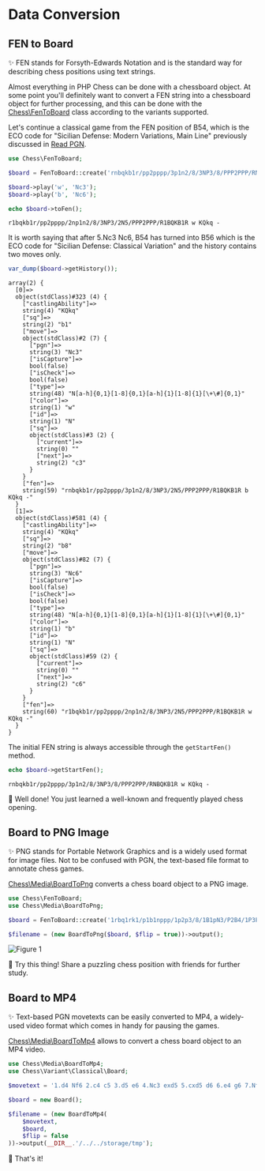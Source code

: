 # Data Conversion

## FEN to Board

✨ FEN stands for Forsyth-Edwards Notation and is the standard way for describing chess positions using text strings.

Almost everything in PHP Chess can be done with a chessboard object. At some point you'll definitely want to convert a FEN string into a chessboard object for further processing, and this can be done with the [Chess\FenToBoard](https://github.com/chesslablab/php-chess/blob/main/src/FenToBoard.php) class according to the variants supported.

Let's continue a classical game from the FEN position of B54, which is the ECO code for "Sicilian Defense: Modern Variations, Main Line" previously discussed in [Read PGN](https://php-chess.docs.chesslablab.org/read-pgn/).

```php
use Chess\FenToBoard;

$board = FenToBoard::create('rnbqkb1r/pp2pppp/3p1n2/8/3NP3/8/PPP2PPP/RNBQKB1R w KQkq -');

$board->play('w', 'Nc3');
$board->play('b', 'Nc6');

echo $board->toFen();
```

```text
r1bqkb1r/pp2pppp/2np1n2/8/3NP3/2N5/PPP2PPP/R1BQKB1R w KQkq -
```

It is worth saying that after 5.Nc3 Nc6, B54 has turned into B56 which is the ECO code for "Sicilian Defense: Classical Variation" and the history contains two moves only.

```php
var_dump($board->getHistory());
```

```text
array(2) {
  [0]=>
  object(stdClass)#323 (4) {
    ["castlingAbility"]=>
    string(4) "KQkq"
    ["sq"]=>
    string(2) "b1"
    ["move"]=>
    object(stdClass)#2 (7) {
      ["pgn"]=>
      string(3) "Nc3"
      ["isCapture"]=>
      bool(false)
      ["isCheck"]=>
      bool(false)
      ["type"]=>
      string(48) "N[a-h]{0,1}[1-8]{0,1}[a-h]{1}[1-8]{1}[\+\#]{0,1}"
      ["color"]=>
      string(1) "w"
      ["id"]=>
      string(1) "N"
      ["sq"]=>
      object(stdClass)#3 (2) {
        ["current"]=>
        string(0) ""
        ["next"]=>
        string(2) "c3"
      }
    }
    ["fen"]=>
    string(59) "rnbqkb1r/pp2pppp/3p1n2/8/3NP3/2N5/PPP2PPP/R1BQKB1R b KQkq -"
  }
  [1]=>
  object(stdClass)#581 (4) {
    ["castlingAbility"]=>
    string(4) "KQkq"
    ["sq"]=>
    string(2) "b8"
    ["move"]=>
    object(stdClass)#82 (7) {
      ["pgn"]=>
      string(3) "Nc6"
      ["isCapture"]=>
      bool(false)
      ["isCheck"]=>
      bool(false)
      ["type"]=>
      string(48) "N[a-h]{0,1}[1-8]{0,1}[a-h]{1}[1-8]{1}[\+\#]{0,1}"
      ["color"]=>
      string(1) "b"
      ["id"]=>
      string(1) "N"
      ["sq"]=>
      object(stdClass)#59 (2) {
        ["current"]=>
        string(0) ""
        ["next"]=>
        string(2) "c6"
      }
    }
    ["fen"]=>
    string(60) "r1bqkb1r/pp2pppp/2np1n2/8/3NP3/2N5/PPP2PPP/R1BQKB1R w KQkq -"
  }
}
```

The initial FEN string is always accessible through the `getStartFen()` method.

```php
echo $board->getStartFen();
```

```text
rnbqkb1r/pp2pppp/3p1n2/8/3NP3/8/PPP2PPP/RNBQKB1R w KQkq -
```

🎉 Well done! You just learned a well-known and frequently played chess opening.

## Board to PNG Image

✨ PNG stands for Portable Network Graphics and is a widely used format for image files. Not to be confused with PGN, the text-based file format to annotate chess games.

[Chess\Media\BoardToPng](https://github.com/chesslablab/php-chess/blob/main/tests/unit/Media/BoardToPngTest.php) converts a chess board object to a PNG image.

```php
use Chess\FenToBoard;
use Chess\Media\BoardToPng;

$board = FenToBoard::create('1rbq1rk1/p1b1nppp/1p2p3/8/1B1pN3/P2B4/1P3PPP/2RQ1R1K w - - bm Nf6+');

$filename = (new BoardToPng($board, $flip = true))->output();
```

![Figure 1](https://raw.githubusercontent.com/chesslablab/php-chess/main/docs/data-conversion_01.png)

🎉 Try this thing! Share a puzzling chess position with friends for further study.

## Board to MP4

✨ Text-based PGN movetexts can be easily converted to MP4, a widely-used video format which comes in handy for pausing the games.

[Chess\Media\BoardToMp4](https://github.com/chesslablab/php-chess/blob/main/tests/unit/Media/BoardToMp4Test.php) allows to convert a chess board object to an MP4 video.

```php
use Chess\Media\BoardToMp4;
use Chess\Variant\Classical\Board;

$movetext = '1.d4 Nf6 2.c4 c5 3.d5 e6 4.Nc3 exd5 5.cxd5 d6 6.e4 g6 7.Nf3 Bg7';

$board = new Board();

$filename = (new BoardToMp4(
    $movetext,
    $board,
    $flip = false
))->output(__DIR__.'/../../storage/tmp');
```

🎉 That's it!
